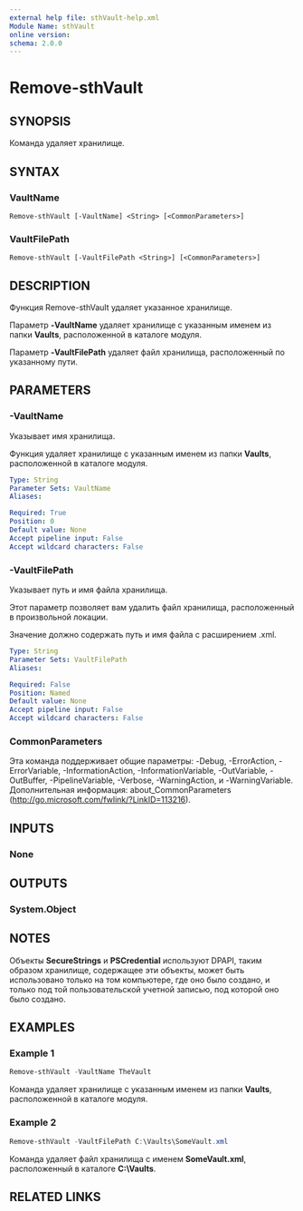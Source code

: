 ```yaml
---
external help file: sthVault-help.xml
Module Name: sthVault
online version:
schema: 2.0.0
---
```


# Remove-sthVault

## SYNOPSIS
Команда удаляет хранилище.

## SYNTAX

### VaultName
```
Remove-sthVault [-VaultName] <String> [<CommonParameters>]
```

### VaultFilePath
```
Remove-sthVault [-VaultFilePath <String>] [<CommonParameters>]
```

## DESCRIPTION
Функция Remove-sthVault удаляет указанное хранилище.

Параметр **-VaultName** удаляет хранилище с указанным именем из папки **Vaults**, расположенной в каталоге модуля.

Параметр **-VaultFilePath** удаляет файл хранилища, расположенный по указанному пути.

## PARAMETERS

### -VaultName
Указывает имя хранилища.

Функция удаляет хранилище с указанным именем из папки **Vaults**, расположенной в каталоге модуля.

```yaml
Type: String
Parameter Sets: VaultName
Aliases:

Required: True
Position: 0
Default value: None
Accept pipeline input: False
Accept wildcard characters: False
```

### -VaultFilePath
Указывает путь и имя файла хранилища.

Этот параметр позволяет вам удалить файл хранилища, расположенный в произвольной локации.

Значение должно содержать путь и имя файла с расширением .xml.

```yaml
Type: String
Parameter Sets: VaultFilePath
Aliases:

Required: False
Position: Named
Default value: None
Accept pipeline input: False
Accept wildcard characters: False
```

### CommonParameters
Эта команда поддерживает общие параметры: -Debug, -ErrorAction, -ErrorVariable, -InformationAction, -InformationVariable, -OutVariable, -OutBuffer, -PipelineVariable, -Verbose, -WarningAction, и -WarningVariable.
Дополнительная информация: about_CommonParameters (http://go.microsoft.com/fwlink/?LinkID=113216).

## INPUTS

### None

## OUTPUTS

### System.Object
## NOTES

Объекты **SecureStrings** и **PSCredential** используют DPAPI, таким образом хранилище, содержащее эти объекты, может быть использовано только на том компьютере, где оно было создано, и только под той пользовательской учетной записью, под которой оно было создано.

## EXAMPLES

### Example 1
```powershell
Remove-sthVault -VaultName TheVault
```

Команда удаляет хранилище с указанным именем из папки **Vaults**, расположенной в каталоге модуля.

### Example 2
```powershell
Remove-sthVault -VaultFilePath C:\Vaults\SomeVault.xml
```

Команда удаляет файл хранилища с именем **SomeVault.xml**, расположенный в каталоге **C:\Vaults**.

## RELATED LINKS
